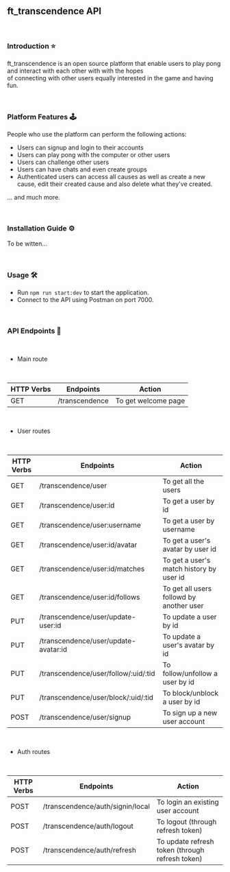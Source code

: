 ## ft_transcendence API

<br>

### Introduction ⭐

ft_transcendence is an open source platform that enable users to play pong and interact with each other with with the hopes \
of connecting with other users equally interested in the game and having fun.

<br>

### Platform Features 🕹️

People who use the platform can perform the following actions:

- Users can signup and login to their accounts
- Users can play pong with the computer or other users
- Users can challenge other users
- Users can have chats and even create groups
- Authenticated users can access all causes as well as create a new cause, edit their created cause and also
  delete what they've created.

... and much more.

<br>

### Installation Guide ⚙️

To be witten...

<br>

### Usage 🛠️

- Run `npm run start:dev` to start the application.
- Connect to the API using Postman on port 7000.

<br>

### API Endpoints 🔗

<br>

- Main route

<br>

| HTTP Verbs | Endpoints      | Action              |
| ---------- | -------------- | ------------------- |
| GET        | /transcendence | To get welcome page |

<br>

- User routes

<br>

| HTTP Verbs | Endpoints                            | Action                                   |
| ---------- | ------------------------------------ | ---------------------------------------- |
| GET        | /transcendence/user                  | To get all the users                     |
| GET        | /transcendence/user:id               | To get a user by id                      |
| GET        | /transcendence/user:username         | To get a user by username                |
| GET        | /transcendence/user:id/avatar        | To get a user's avatar by user id        |
| GET        | /transcendence/user:id/matches       | To get a user's match history by user id |
| GET        | /transcendence/user:id/follows       | To get all users followd by another user |
| PUT        | /transcendence/user/update-user:id   | To update a user by id                   |
| PUT        | /transcendence/user/update-avatar:id | To update a user's avatar by id          |
| PUT        | /transcendence/user/follow/:uid/:tid | To follow/unfollow a user by id          |
| PUT        | /transcendence/user/block/:uid/:tid  | To block/unblock a user by id            |
| POST       | /transcendence/user/signup           | To sign up a new user account            |

<br>

- Auth routes

<br>

| HTTP Verbs | Endpoints                        | Action                                          |
| ---------- | -------------------------------- | ----------------------------------------------- |
| POST       | /transcendence/auth/signin/local | To login an existing user account               |
| POST       | /transcendence/auth/logout       | To logout (through refresh token)               |
| POST       | /transcendence/auth/refresh      | To update refresh token (through refresh token) |
